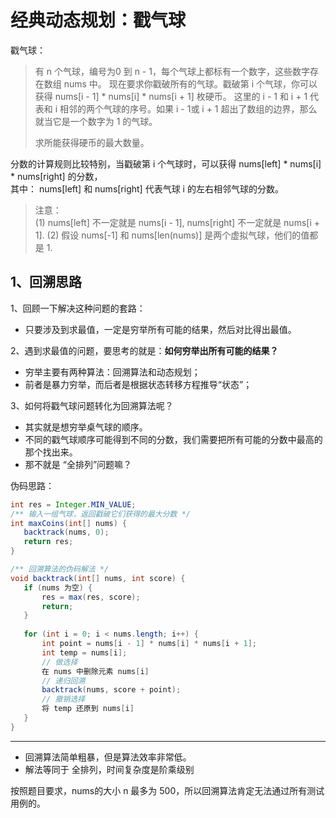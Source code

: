 # 经典动态规划：戳气球
戳气球：
> 有 n 个气球，编号为0 到 n - 1，每个气球上都标有一个数字，这些数字存在数组 nums 中。
> 现在要求你戳破所有的气球。戳破第 i 个气球，你可以获得 nums[i - 1] * nums[i] * nums[i + 1] 枚硬币。 这里的 i - 1 和 i + 1 代表和 i 相邻的两个气球的序号。如果 i - 1或 i + 1 超出了数组的边界，那么就当它是一个数字为 1 的气球。
>
> 求所能获得硬币的最大数量。
 
分数的计算规则比较特别，当戳破第 i 个气球时，可以获得 nums[left] * nums[i] * nums[right] 的分数，    
其中： nums[left] 和 nums[right] 代表气球 i 的左右相邻气球的分数。   
> 注意：  
> (1) nums[left] 不一定就是 nums[i - 1], nums[right] 不一定就是 nums[i + 1].
> (2) 假设 nums[-1] 和 nums[len(nums)] 是两个虚拟气球，他们的值都是 1.

## 1、回溯思路
1、回顾一下解决这种问题的套路：   
 - 只要涉及到求最值，一定是穷举所有可能的结果，然后对比得出最值。  
  
2、遇到求最值的问题，要思考的就是：**如何穷举出所有可能的结果？**  
 - 穷举主要有两种算法：回溯算法和动态规划；
 - 前者是暴力穷举，而后者是根据状态转移方程推导“状态”；  

3、如何将戳气球问题转化为回溯算法呢？
 - 其实就是想穷举桌气球的顺序。
 - 不同的戳气球顺序可能得到不同的分数，我们需要把所有可能的分数中最高的那个找出来。
 - 那不就是 “全排列”问题嘛？
 
 伪码思路：
 ```java
int res = Integer.MIN_VALUE;
/** 输入一组气球，返回戳破它们获得的最大分数 */
int maxCoins(int[] nums) {
    backtrack(nums, 0);
    return res;
}

/** 回溯算法的伪码解法 */
void backtrack(int[] nums, int score) {
    if (nums 为空) {
        res = max(res, score);
        return;
    }
    
    for (int i = 0; i < nums.length; i++) {
        int point = nums[i - 1] * nums[i] * nums[i + 1];
        int temp = nums[i];
        // 做选择
        在 nums 中删除元素 nums[i]
        // 递归回溯
        backtrack(nums, score + point);
        // 撤销选择
        将 temp 还原到 nums[i]
    }
}
```
-----
- 回溯算法简单粗暴，但是算法效率非常低。
- 解法等同于 全排列，时间复杂度是阶乘级别

按照题目要求，nums的大小 n 最多为 500，所以回溯算法肯定无法通过所有测试用例的。

